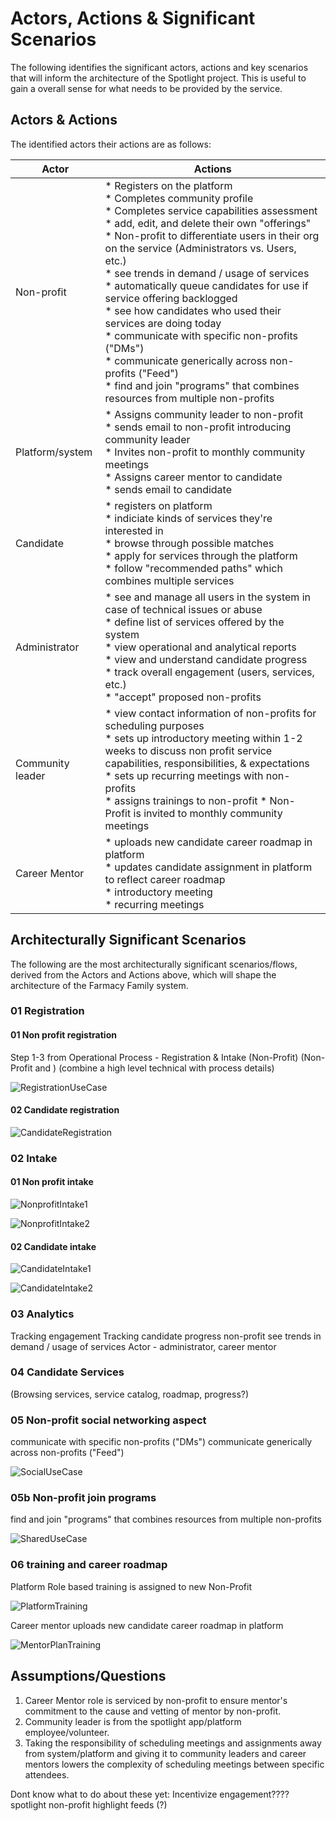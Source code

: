# Actors, Actions & Significant Scenarios

The following identifies the significant actors, actions and key scenarios that will inform the architecture of the Spotlight project. This is useful to gain a overall sense for what needs to be provided by the service.
## Actors & Actions

The identified actors their actions are as follows:

| Actor                  | Actions                                                      |
| ---------------------- | ------------------------------------------------------------ |
| Non-profit  | * Registers on the platform<br />* Completes community profile <br />* Completes service capabilities assessment<br />* add, edit, and delete their own "offerings"<br /> * Non-profit to differentiate users in their org on the service (Administrators vs. Users, etc.)<br />* see trends in demand / usage of services<br />* automatically queue candidates for use if service offering backlogged<br />* see how candidates who used their services are doing today<br />* communicate with specific non-profits ("DMs")<br />* communicate generically across non-profits ("Feed")<br />* find and join "programs" that combines resources from multiple non-profits<br />|
| Platform/system          | * Assigns community leader to non-profit<br />* sends email to non-profit introducing community leader<br />* Invites non-profit to monthly community meetings<br />* Assigns career mentor to candidate<br />* sends email to candidate|
| Candidate       | * registers on platform <br />* indiciate kinds of services they're interested in<br />* browse through possible matches <br />* apply for services through the platform<br />* follow "recommended paths" which combines multiple services |
| Administrator              | * see and manage all users in the system in case of technical issues or abuse<br />* define list of services offered by the system<br />* view operational and analytical reports <br />* view and understand candidate progress<br />* track overall engagement (users, services, etc.)<br />* "accept" proposed non-profits<br />|
| Community leader           | * view contact information of non-profits for scheduling purposes<br />* sets up introductory meeting within 1-2 weeks to discuss non profit service capabilities, responsibilities, & expectations <br />* sets up recurring meetings with non-profits <br />* assigns trainings to non-profit * Non-Profit is invited to monthly community meetings |
| Career Mentor          | * uploads new candidate career roadmap in platform	<br />* updates candidate assignment in platform to reflect career roadmap	<br />* introductory meeting <br />* recurring meetings<br /> |


## Architecturally Significant Scenarios

The following are the most architecturally significant scenarios/flows, derived from the Actors and Actions above, which will shape the architecture of the Farmacy Family system.

### 01 Registration 
#### 01 Non profit registration
Step 1-3 from Operational Process - Registration & Intake (Non-Profit) (Non-Profit and )
(combine a high level technical with process details)

![RegistrationUseCase](../assets/RegistrationUseCase.png)


#### 02 Candidate registration
![CandidateRegistration](../assets/CandidateRegistration.png)


### 02 Intake

#### 01 Non profit intake
![NonprofitIntake1](../assets/Spotlight%20-%20Non-profit%20Intake%20-%201.png)

![NonprofitIntake2](../assets/Spotlight%20-%20Non-profit%20Intake%20-2.png)

#### 02 Candidate intake

![CandidateIntake1](../assets/Spotlight%20Candidate%20Intake%20-1.png)

![CandidateIntake2](../assets/Spotlight%20Candidate%20Intake%20-%202.png)


### 03 Analytics
Tracking engagement
Tracking candidate progress
non-profit see trends in demand / usage of services
Actor - administrator, career mentor


### 04 Candidate Services
(Browsing services, service catalog, roadmap, progress?)


### 05 Non-profit social networking aspect
communicate with specific non-profits ("DMs")
communicate generically across non-profits ("Feed")

![SocialUseCase](../assets/Spotlight-Social.png)

### 05b Non-profit join programs

find and join "programs" that combines resources from multiple non-profits

![SharedUseCase](../assets/Spotlight-SharedServices.png)



### 06 training and career roadmap
Platform Role based training is assigned to new Non-Profit

![PlatformTraining](../assets/Spotlight-NonProfitTraining.png)


Career mentor uploads new candidate career roadmap in platform	

![MentorPlanTraining](../assets/Spotlight-CareerMentorPlan.png)


## Assumptions/Questions
1. Career Mentor role is serviced by non-profit to ensure mentor's commitment to the cause and vetting of mentor by non-profit.
2. Community leader is from the spotlight app/platform employee/volunteer.
3. Taking the responsibility of scheduling meetings and assignments away from system/platform and giving it to community leaders and career mentors lowers the complexity of scheduling meetings between specific attendees.



Dont know what to do about these yet:
Incentivize engagement????
spotlight non-profit
highlight feeds (?)
